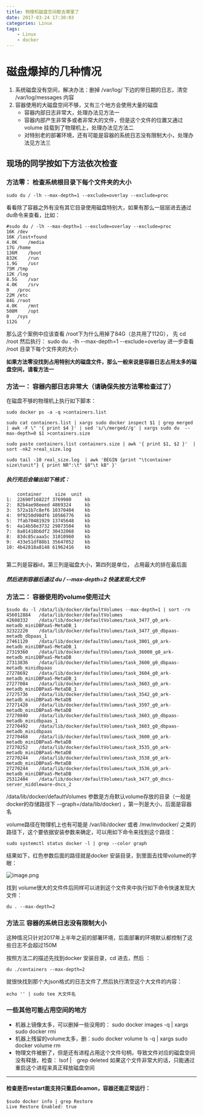 ```yaml
---
title: 物理机磁盘空间都去哪里了
date: 2017-03-24 17:30:03
categories: Linux
tags:
    - Linux
    - docker
---
```


# 磁盘爆掉的几种情况

1. 系统磁盘没有空间，解决办法：删掉 /var/log/ 下边的带日期的日志，清空 /var/log/messages 内容
2. 容器使用的大磁盘空间不够，又有三个地方会使用大量的磁盘
	- 容器内部日志非常大，处理办法见方法一
	- 容器内部产生非常多或者非常大的文件，但是这个文件的位置又通过volume 挂载到了物理机上，处理办法见方法二
	- 对特别老的部署环境，还有可能是容器的系统日志没有限制大小，处理办法见方法三
	
## 现场的同学按如下方法依次检查

### 方法零： 检查系统根目录下每个文件夹的大小

`sudo du / -lh --max-depth=1 --exclude=overlay --exclude=proc`

看看除了容器之外有没有其它目录使用磁盘特别大，如果有那么一层层进去通过du命令来查看，比如：

```
#sudo du / -lh --max-depth=1 --exclude=overlay --exclude=proc
16K	/dev
16K	/lost+found
4.0K	/media
17G	/home
136M	/boot
832K	/run
1.9G	/usr
75M	/tmp
12K	/log
8.5G	/var
4.0K	/srv
0	/proc
22M	/etc
84G	/root
4.0K	/mnt
508M	/opt
0	/sys
112G	/
```
那么这个案例中应该查看 /root下为什么用掉了84G（总共用了112G）， 先 cd /root 然后执行： sudo du . -lh --max-depth=1 --exclude=overlay 进一步查看 /root 目录下每个文件夹的大小

**如果方法零没找到占用特别大的磁盘文件，那么一般来说是容器日志占用太多的磁盘空间，请看方法一**

### 方法一： 容器内部日志非常大（请确保先按方法零检查过了）

在磁盘不够的物理机上执行如下脚本：

```
sudo docker ps -a -q >containers.list

sudo cat containers.list | xargs sudo docker inspect $1 | grep merged | awk -F \" '{ print $4 }' | sed 's/\/merged//g' | xargs sudo du  --max-depth=0 $1 >containers.size 

sudo paste containers.list containers.size | awk '{ print $1, $2 }'  | sort -nk2 >real_size.log

sudo tail -10 real_size.log  | awk 'BEGIN {print "\tcontainer     size\tunit"} { print NR":\t" $0"\t kB" }' 

```

##### 执行完后会输出如下格式：

```
   	container     size	unit
1:	22690f16822f 3769980	 kb
2:	82b4ae98eeed 4869324	 kb
3:	572a1b7c8ef6 10370404	 kb
4:	9f9250d98df6 10566776	 kb
5:	7fab70481929 13745648	 kb
6:	4a14b58e3732 29873504	 kb
7:	8a01418b6df2 30432068	 kb
8:	83dc85caaa5c 31010960	 kb
9:	433e51df88b1 35647052	 kb
10:	4b42818a8148 61962416	 kb


```
第二列是容器id，第三列是磁盘大小，第四列是单位， 占用最大的排在最后面

##### 然后进到容器后通过 du / --max-depth=2 快速发现大文件

### 方法二： 容器使用的volume使用过大

```
$sudo du -l /data/lib/docker/defaultVolumes --max-depth=1 | sort -rn
456012884	/data/lib/docker/defaultVolumes
42608332	/data/lib/docker/defaultVolumes/task_3477_g0_ark-metadb_miniDBPaaS-MetaDB_1
32322220	/data/lib/docker/defaultVolumes/task_3477_g0_dbpaas-metadb_dbpaas_1
27461120	/data/lib/docker/defaultVolumes/task_3001_g0_ark-metadb_miniDBPaaS-MetaDB_1
27319360	/data/lib/docker/defaultVolumes/task_36000_g0_ark-metadb_miniDBPaaS-MetaDB
27313836	/data/lib/docker/defaultVolumes/task_3600_g0_dbpaas-metadb_minidbpaas
27278692	/data/lib/docker/defaultVolumes/task_3604_g0_ark-metadb_miniDBPaaS-MetaDB_1
27277004	/data/lib/docker/defaultVolumes/task_3603_g0_ark-metadb_miniDBPaaS-MetaDB_1
27275736	/data/lib/docker/defaultVolumes/task_3542_g0_ark-metadb_miniDBPaaS-MetaDB
27271428	/data/lib/docker/defaultVolumes/task_3597_g0_ark-metadb_miniDBPaaS-MetaDB
27270840	/data/lib/docker/defaultVolumes/task_3603_g0_dbpaas-metadb_minidbpaas_1
27270492	/data/lib/docker/defaultVolumes/task_3603_g0_dbpaas-metadb_minidbpaas
27270468	/data/lib/docker/defaultVolumes/task_3600_g0_ark-metadb_miniDBPaaS-MetaDB
27270252	/data/lib/docker/defaultVolumes/task_3535_g0_ark-metadb_miniDBPaaS-MetaDB
27270244	/data/lib/docker/defaultVolumes/task_3538_g0_ark-metadb_miniDBPaaS-MetaDB
27270244	/data/lib/docker/defaultVolumes/task_3536_g0_ark-metadb_miniDBPaaS-MetaDB
25312404	/data/lib/docker/defaultVolumes/task_3477_g0_dncs-server_middleware-dncs_2

```
/data/lib/docker/defaultVolumes 参数是方舟默认volume存放的目录（一般是docker的存储路径下 --graph=/data/lib/docker) ，第一列是大小，后面是容器名

volume路径在物理机上也有可能是 /var/lib/docker 或者 /mw/mvdocker/ 之类的路径下，这个要依据安装参数来确定，可以用如下命令来找到这个路径：

`sudo systemctl status docker -l | grep --color graph `

结果如下，红色参数后面的路径就是docker 安装目录，到里面去找带volume的字眼：

![image.png](http://ata2-img.cn-hangzhou.img-pub.aliyun-inc.com/9b7e489576840f72a5bd13e969abce39.png)

找到 volume很大的文件件后同样可以进到这个文件夹中执行如下命令快速发现大文件：

`du . --max-depth=2 `

### 方法三 容器的系统日志没有限制大小

这种情况只针对2017年上半年之前的部署环境，后面部署的环境默认都控制了这些日志不会超过150M

按照方法二的描述先找到docker 安装目录，cd 进去，然后 ： 

`du ./containers --max-depth=2 `

就很快找到那个大json格式的日志文件了,然后执行清空这个大文件的内容：

`echo '' | sudo tee 大文件名  `

### 一些其他可能占用空间的地方

- 机器上镜像太多，可以删掉一些没用的： sudo docker images -q | xargs sudo docker rmi 
- 机器上残留的volume太多，删：sudo docker volume ls -q | xargs sudo docker volume rm
- 物理文件被删了，但是还有进程占用这个文件句柄，导致文件对应的磁盘空间没有释放，检查： lsof |　grep deleted  如果这个文件非常大的话，只能通过重启这个进程来真正释放磁盘空间

----



#### 检查是否restart能支持只重启deamon，容器还能正常运行：

```
$sudo docker info | grep Restore
Live Restore Enabled: true

```